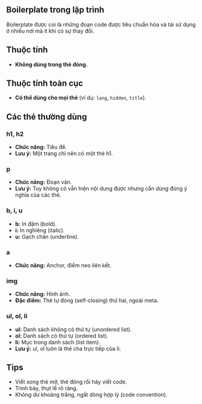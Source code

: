## Boilerplate trong lập trình

Boilerplate được coi là những đoạn code được tiêu chuẩn hóa và tái sử dụng ở nhiều nơi mà ít khi có sự thay đổi.

## Thuộc tính

- **Không dùng trong thẻ đóng.**

## Thuộc tính toàn cục

- **Có thể dùng cho mọi thẻ** (ví dụ: `lang`, `hidden`, `title`).

## Các thẻ thường dùng

### h1, h2

- **Chức năng:** Tiêu đề.
- **Lưu ý:** Một trang chỉ nên có một thẻ h1.

### p

- **Chức năng:** Đoạn văn.
- **Lưu ý:** Tuy không có vẫn hiện nội dung được nhưng cần dùng đúng ý nghĩa của các thẻ.

### b, i, u

- **b:** In đậm (bold).
- **i:** In nghiêng (italic).
- **u:** Gạch chân (underline).

### a

- **Chức năng:** Anchor, điểm neo liên kết.

### img

- **Chức năng:** Hình ảnh.
- **Đặc điểm:** Thẻ tự đóng (self-closing) thứ hai, ngoài meta.

### ul, ol, li

- **ul:** Danh sách không có thứ tự (unordered list).
- **ol:** Danh sách có thứ tự (ordered list).
- **li:** Mục trong danh sách (list item).
- **Lưu ý:** ul, ol luôn là thẻ cha trực tiếp của li.

## Tips

- Viết xong thẻ mở, thẻ đóng rồi hãy viết code.
- Trình bày, thụt lề rõ ràng.
- Không dư khoảng trắng, ngắt dòng hợp lý (code convention).

